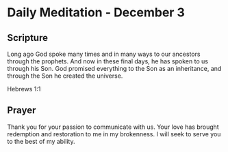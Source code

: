 # Daily Meditation - December 3

## Scripture


Long ago God spoke many times and in many ways to our ancestors through the prophets. And now in
these final days, he has spoken to us through his Son. God promised everything to the Son as an
inheritance, and through the Son he created the universe.

Hebrews 1:1


## Prayer

Thank you for your passion to communicate with us.  Your love has brought redemption and restoration
to me in my brokenness.  I will seek to serve you to the best of my ability.

